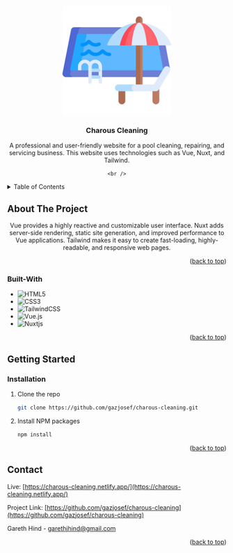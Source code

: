 <!-- Improved compatibility of back to top link: See: https://github.com/othneildrew/Best-README-Template/pull/73 -->
<a name="readme-top"></a>

<!-- PROJECT LOGO -->
<br />
<div align="center">

  <a href="https://github.com/gazjosef/ant-software">
    <img src="/assets/png/swimming-pool.png" alt="Logo" width="250" height="250">
  </a>
 
<h3 align="center">Charous Cleaning</h3>

  <p align="center">
A professional and user-friendly website for a pool cleaning, repairing, and servicing business. This website uses technologies such as Vue, Nuxt, and Tailwind.
    

    <br />
  </p>
</div>



<!-- TABLE OF CONTENTS -->
<details>
  <summary>Table of Contents</summary>
  <ol>
    <li>
      <a href="#about-the-project">About The Project</a>
      <ul>
        <li><a href="#built-with">Built With</a></li>
      </ul>
    </li>
    <li>
      <a href="#getting-started">Getting Started</a>
      <ul>
        <li><a href="#installation">Installation</a></li>
      </ul>
    </li>
    <li><a href="#contact">Contact</a></li>
  </ol>
</details>


<!-- ABOUT THE PROJECT -->
## About The Project

  <p align="center">Vue provides a highly reactive and customizable user interface. Nuxt adds server-side rendering, static site generation, and improved performance to Vue applications. Tailwind makes it easy to create fast-loading, highly-readable, and responsive web pages.</p>

<p align="right">(<a href="#readme-top">back to top</a>)</p>


### Built-With

* ![HTML5](https://img.shields.io/badge/html5-%23E34F26.svg?style=for-the-badge&logo=html5&logoColor=white)
* ![CSS3](https://img.shields.io/badge/css3-%231572B6.svg?style=for-the-badge&logo=css3&logoColor=white)
* ![TailwindCSS](https://img.shields.io/badge/tailwindcss-%2338B2AC.svg?style=for-the-badge&logo=tailwind-css&logoColor=white)
* ![Vue.js](https://img.shields.io/badge/vuejs-%2335495e.svg?style=for-the-badge&logo=vuedotjs&logoColor=%234FC08D)
* ![Nuxtjs](https://img.shields.io/badge/Nuxt-002E3B?style=for-the-badge&logo=nuxtdotjs&logoColor=#00DC82)



<p align="right">(<a href="#readme-top">back to top</a>)</p>



<!-- GETTING STARTED -->
## Getting Started


### Installation

1. Clone the repo
   ```sh
   git clone https://github.com/gazjosef/charous-cleaning.git
   ```
2. Install NPM packages
   ```sh
   npm install
   ```

<p align="right">(<a href="#readme-top">back to top</a>)</p>



<!-- CONTACT -->
## Contact

Live: [https://charous-cleaning.netlify.app/](https://charous-cleaning.netlify.app/)

Project Link: [https://github.com/gazjosef/charous-cleaning](https://github.com/gazjosef/charous-cleaning)

Gareth Hind - garethjhind@gmail.com

<p align="right">(<a href="#readme-top">back to top</a>)</p>


